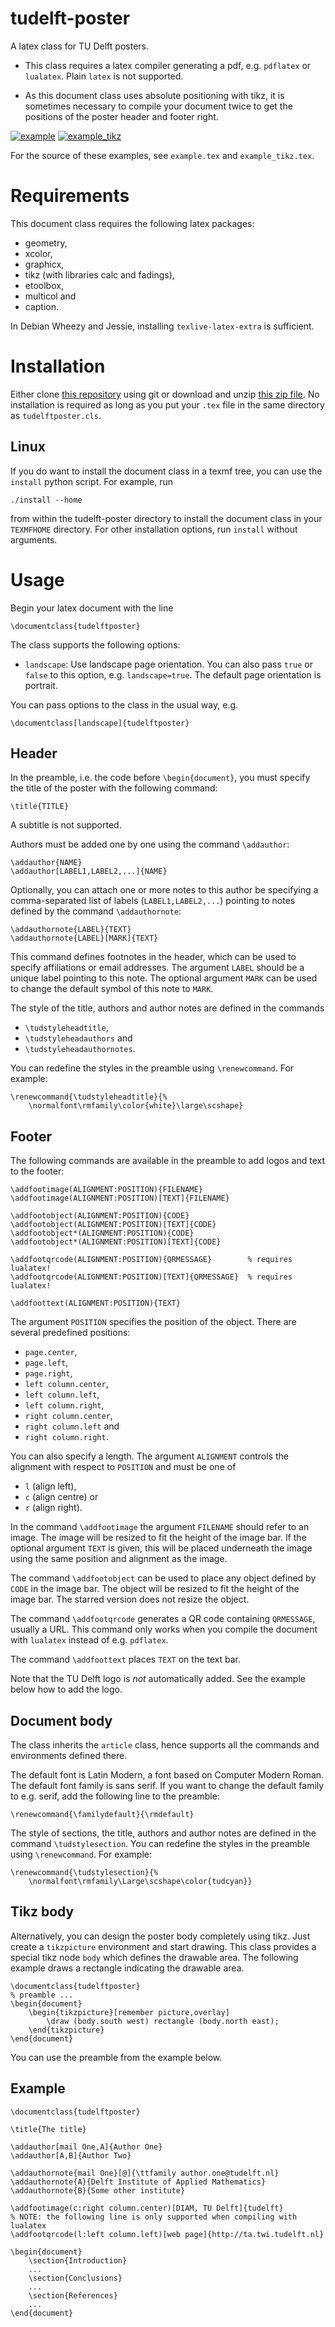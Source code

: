 tudelft-poster
==============

A latex class for TU Delft posters.

*   This class requires a latex compiler generating a pdf, e.g. `pdflatex` or
    `lualatex`.  Plain `latex` is not supported.

*   As this document class uses absolute positioning with tikz, it is sometimes
    necessary to compile your document twice to get the positions of the poster
    header and footer right.

[![example](preview.jpg?raw=true)](preview.pdf?raw=true)
[![example_tikz](preview_tikz.jpg?raw=true)](preview_tikz.pdf?raw=true)

For the source of these examples, see `example.tex` and `example_tikz.tex`.

Requirements
============

This document class requires the following latex packages:

* geometry,
* xcolor,
* graphicx,
* tikz (with libraries calc and fadings),
* etoolbox,
* multicol and
* caption.

In Debian Wheezy and Jessie, installing `texlive-latex-extra` is sufficient.

Installation
============

Either clone [this repository][github-repository] using git or download and
unzip [this zip file][github-zip].  No installation is required as long as you
put your `.tex` file in the same directory as `tudelftposter.cls`.

[github-repository]: https://github.com/joostvanzwieten/tudelft-poster.git
[github-zip]: https://github.com/joostvanzwieten/tudelft-poster/archive/master.zip

Linux
-----

If you do want to install the document class in a texmf tree, you can use the
`install` python script.  For example, run

    ./install --home

from within the tudelft-poster directory to install the document class in your
`TEXMFHOME` directory.  For other installation options, run `install` without
arguments.

Usage
=====

Begin your latex document with the line

    \documentclass{tudelftposter}

The class supports the following options:

*   `landscape`: Use landscape page orientation.  You can also pass `true` or
    `false` to this option, e.g. `landscape=true`.  The default page
    orientation is portrait.

You can pass options to the class in the usual way, e.g.

    \documentclass[landscape]{tudelftposter}

Header
------

In the preamble, i.e. the code before `\begin{document}`, you must specify the
title of the poster with the following command:

    \title{TITLE}

A subtitle is not supported.

Authors must be added one by one using the command `\addauthor`:

    \addauthor{NAME}
    \addauthor[LABEL1,LABEL2,...]{NAME}

Optionally, you can attach one or more notes to this author be specifying a
comma-separated list of labels (`LABEL1,LABEL2,...`) pointing to notes defined
by the command `\addauthornote`:

    \addauthornote{LABEL}{TEXT}
    \addauthornote{LABEL}[MARK]{TEXT}

This command defines footnotes in the header, which can be used to specify
affiliations or email addresses.  The argument `LABEL` should be a unique label
pointing to this note.  The optional argument `MARK` can be used to change the
default symbol of this note to `MARK`.

The style of the title, authors and author notes are defined in the commands

* `\tudstyleheadtitle`,
* `\tudstyleheadauthors` and
* `\tudstyleheadauthornotes`.

You can redefine the styles in the preamble using `\renewcommand`.  For example:

    \renewcommand{\tudstyleheadtitle}{%
        \normalfont\rmfamily\color{white}\large\scshape}

Footer
------

The following commands are available in the preamble to add logos and text to
the footer:

    \addfootimage(ALIGNMENT:POSITION){FILENAME}
    \addfootimage(ALIGNMENT:POSITION)[TEXT]{FILENAME}

    \addfootobject(ALIGNMENT:POSITION){CODE}
    \addfootobject(ALIGNMENT:POSITION)[TEXT]{CODE}
    \addfootobject*(ALIGNMENT:POSITION){CODE}
    \addfootobject*(ALIGNMENT:POSITION)[TEXT]{CODE}

    \addfootqrcode(ALIGNMENT:POSITION){QRMESSAGE}        % requires lualatex!
    \addfootqrcode(ALIGNMENT:POSITION)[TEXT]{QRMESSAGE}  % requires lualatex!

    \addfoottext(ALIGNMENT:POSITION){TEXT}

The argument `POSITION` specifies the position of the object.  There are several
predefined positions:

* `page.center`,
* `page.left`,
* `page.right`,
* `left column.center`,
* `left column.left`,
* `left column.right`,
* `right column.center`,
* `right column.left` and
* `right column.right`.

You can also specify a length.  The argument `ALIGNMENT` controls the alignment
with respect to `POSITION` and must be one of

* `l` (align left),
* `c` (align centre) or
* `r` (align right).

In the command `\addfootimage` the argument `FILENAME` should refer to an image.
The image will be resized to fit the height of the image bar.  If the optional
argument `TEXT` is given, this will be placed underneath the image using the
same position and alignment as the image.

The command `\addfootobject` can be used to place any object defined by `CODE`
in the image bar.  The object will be resized to fit the height of the image
bar.  The starred version does not resize the object.

The command `\addfootqrcode` generates a QR code containing `QRMESSAGE`, usually
a URL.  This command only works when you compile the document with `lualatex`
instead of e.g. `pdflatex`.

The command `\addfoottext` places `TEXT` on the text bar.

Note that the TU Delft logo is *not* automatically added.  See the example below
how to add the logo.

Document body
-------------

The class inherits the `article` class, hence supports all the commands and
environments defined there.

The default font is Latin Modern, a font based on Computer Modern Roman.  The
default font family is sans serif.  If you want to change the default family to
e.g. serif, add the following line to the preamble:

    \renewcommand{\familydefault}{\rmdefault}

The style of sections, the title, authors and author notes are defined in the
command `\tudstylesection`.  You can redefine the styles in the preamble using
`\renewcommand`.  For example:

    \renewcommand{\tudstylesection}{%
        \normalfont\rmfamily\Large\scshape\color{tudcyan}}

Tikz body
---------

Alternatively, you can design the poster body completely using tikz.  Just
create a `tikzpicture` environment and start drawing.  This class provides a
special tikz node `body` which defines the drawable area.  The following example
draws a rectangle indicating the drawable area.

    \documentclass{tudelftposter}
    % preamble ...
    \begin{document}
        \begin{tikzpicture}[remember picture,overlay]
            \draw (body.south west) rectangle (body.north east);
        \end{tikzpicture}
    \end{document}

You can use the preamble from the example below.

Example
-------

    \documentclass{tudelftposter}

    \title{The title}

    \addauthor[mail One,A]{Author One}
    \addauthor[A,B]{Author Two}

    \addauthornote{mail One}[@]{\ttfamily author.one@tudelft.nl}
    \addauthornote{A}{Delft Institute of Applied Mathematics}
    \addauthornote{B}{Some other institute}

    \addfootimage(c:right column.center)[DIAM, TU Delft]{tudelft}
    % NOTE: the following line is only supported when compiling with lualatex
    \addfootqrcode(l:left column.left)[web page]{http://ta.twi.tudelft.nl}

    \begin{document}
        \section{Introduction}
        ...
        \section{Conclusions}
        ...
        \section{References}
        ...
    \end{document}
